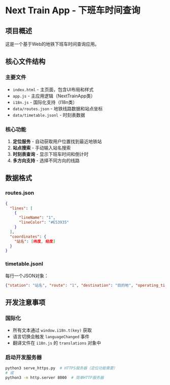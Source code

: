 # Next Train App - 下班车时间查询

## 项目概述
这是一个基于Web的地铁下班车时间查询应用。

## 核心文件结构

### 主要文件
- `index.html` - 主页面，包含UI布局和样式
- `app.js` - 主应用逻辑（NextTrainApp类）
- `i18n.js` - 国际化支持（I18n类）
- `data/routes.json` - 地铁线路数据和站点坐标
- `data/timetable.jsonl` - 时刻表数据

### 核心功能
1. **定位服务** - 自动获取用户位置找到最近地铁站
2. **站点搜索** - 手动输入站名搜索
3. **时刻表查询** - 显示下班车时间和倒计时
4. **多方向支持** - 选择不同方向的线路

## 数据格式

### routes.json
```json
{
  "lines": [
    {
      "lineName": "1",
      "lineColor": "#E53935"
    }
  ],
  "coordinates": {
    "站名": [纬度, 经度]
  }
}
```

### timetable.jsonl
每行一个JSON对象：
```json
{"station": "站名", "route": "1", "destination": "目的地", "operating_time": "工作日", "schedule_times": ["06:00", "06:05"]}
```

## 开发注意事项

### 国际化
- 所有文本通过 `window.i18n.t(key)` 获取
- 语言切换会触发 `languageChanged` 事件
- 翻译文件在 `i18n.js` 的 `translations` 对象中

### 启动开发服务器
```bash
python3 serve_https.py  # HTTPS服务器（定位功能需要）
# 或
python3 -m http.server 8000  # 简单HTTP服务器
```
